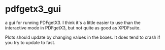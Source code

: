 # pdfgetx3_gui
a gui for running PDFgetX3. I think it's a little easier to use than the interactive mode in PDFgetX3, but not quite as good as XPDFsuite.

Plots should update by changing values in the boxes. It does tend to crash if you try to update to fast.
